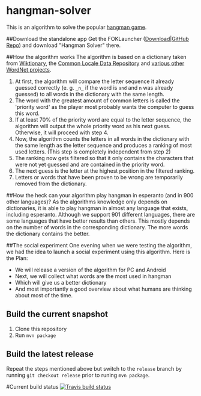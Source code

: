 # hangman-solver
This is an algorithm to solve the popular [hangman game](https://en.wikipedia.org/wiki/Hangman_(game)).

##Download the standalone app
Get the FOKLauncher ([Download](https://bintray.com/vatbub/fokprojectsReleases/foklauncher#downloads)|[GitHub Repo](https://github.com/vatbub/fokLauncher)) and download "Hangman Solver" there.

##How the algorithm works
The algorithm is based on a dictionary taken from [Wiktionary](https://www.wiktionary.org/), the [Common Locale Data Repository](http://cldr.unicode.org/) and [various other WordNet projects](http://compling.hss.ntu.edu.sg/omw/).
  1. At first, the algorithm will compare the letter sequence it already guessed correctly (e. g. `_n_` if the word is `and` and `n` was already guessed) to all words in the dictionary with the same length.
  2. The word with the greatest amount of common letters is called the 'priority word' as the player most probably wants the computer to guess this word.
  3. If at least 70% of the priority word are equal to the letter sequence, the algorithm will output the whole priority word as his next guess. Otherwise, it will proceed with step 4.
  4. Now, the algorithm counts the letters in all words in the dictionary with the same length as the letter sequence and produces a ranking of most used letters. (This step is completely independent from step 2)
  5. The ranking now gets filtered so that it only contains the characters that were not yet guessed and are contained in the priority word.
  6. The next guess is the letter at the highest position in the filtered ranking.
  7. Letters or words that have been proven to be wrong are temporarily removed from the dictionary.
  
##How the heck can your algorithm play hangman in esperanto (and in 900 other languages)?
As the algorithms knowledge only depends on dictionaries, it is able to play hangman in almost any language that exists, including esperanto. Although we support 901 different languages, there are some languages that have better results than others. This mostly depends on the number of words in the corresponding dictionary. The more words the dictionary contains the better.

##The social experiment
One evening when we were testing the algorithm, we had the idea to launch a social experiment using this algorithm. Here is the Plan:
  - We will release a version of the algorithm for PC and Android
  - Next, we will collect what words are the most used in hangman
  - Which will give us a better dictionary
  - And most importantly a good overview about what humans are thinking about most of the time.
  
## Build the current snapshot
1. Clone this repository
2. Run `mvn package`

## Build the latest release
Repeat the steps mentioned above but switch to the `release` branch by running `git checkout release` prior to runing `mvn package`.

#Current build status
[![Travis build status](https://travis-ci.org/vatbub/hangman-solver.svg?branch=master)](https://travis-ci.org/vatbub/hangman-solver/)
